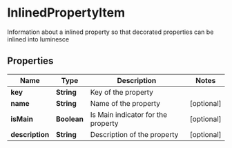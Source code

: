

# InlinedPropertyItem

Information about a inlined property so that decorated properties can be inlined into luminesce

## Properties

| Name | Type | Description | Notes |
|------------ | ------------- | ------------- | -------------|
|**key** | **String** | Key of the property |  |
|**name** | **String** | Name of the property |  [optional] |
|**isMain** | **Boolean** | Is Main indicator for the property |  [optional] |
|**description** | **String** | Description of the property |  [optional] |



